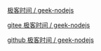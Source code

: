 [极客时间 / geek-nodejs](https://github.com/zombieyang/geek-nodejs)

[gitee 极客时间 / geek-nodejs](https://gitee.com/geektime-geekbang/geek-nodejs)

[github 极客时间 / geek-nodejs](https://github.com/geektime-geekbang/geek-nodejs)
